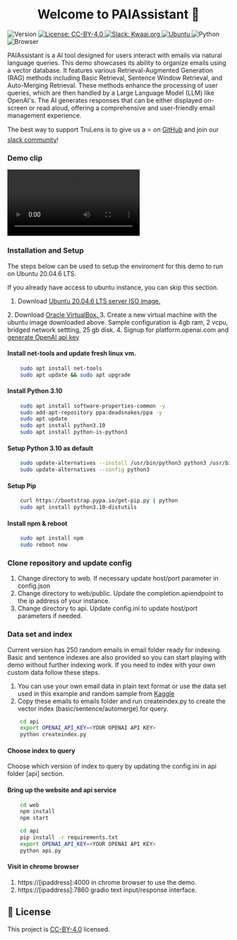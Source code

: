 <h1 align="center">Welcome to PAIAssistant 👋</h1>
<p>
  <img alt="Version" src="https://img.shields.io/badge/version-1.0.0-blue.svg?cacheSeconds=2592000" />
  <a href="https://creativecommons.org/licenses/by/4.0/" target="_blank">
    <img alt="License: CC-BY-4.0" src="https://img.shields.io/badge/License-CC_BY_4.0-lightgrey.svg" />
  <a href="https://kwaaiailab.slack.com" target="_blank">
    <img alt="Slack: Kwaai.org" src="https://img.shields.io/badge/slack-join-green?logo=slack" />
  </a>
  <a href=" https://releases.ubuntu.com/focal/" target="_blank">
    <img alt="Ubuntu" src="https://img.shields.io/ubuntu/v/ubuntu-wallpapers/focal" />
  </a>
  <img alt="Python" src="https://img.shields.io/badge/python-3.10-blue" />
  <img alt="Browser" src="https://img.shields.io/badge/Browser-chrome-red" />
</p>


PAIAssistant is a AI tool designed for users interact with emails via natural language queries. This demo showcases its ability to organize emails using a vector database. It features various Retrieval-Augmented Generation (RAG) methods including Basic Retrieval, Sentence Window Retrieval, and Auto-Merging Retrieval. These methods enhance the processing of user queries, which are then handled by a Large Language Model (LLM) like OpenAI's. The AI generates responses that can be either displayed on-screen or read aloud, offering a comprehensive and user-friendly email management experience.

The best way to support TruLens is to give us a ⭐ on [GitHub](https://github.com/KWAAI-ai-lab/paiassistant) and join our [slack community](https://kwaaiailab.slack.com)!

### Demo clip
![](doc/DemoPA.mp4) 

### Installation and Setup
The steps below can be used to setup the enviroment for this demo to run on Ubuntu 20.04.6 LTS.

If you already have access to ubuntu instance, you can skip this section.

1. Download <a href="https://releases.ubuntu.com/focal/" target="_blank">
    Ubuntu 20.04.6 LTS server ISO image.
  </a>
2. Download <a href="https://www.virtualbox.org/wiki/Downloads" target="_blank">
    Oracle VirtualBox.
  </a> 
3. Create a new virtual machine with the ubuntu image downloaded above. Sample configuration is 4gb ram, 2 vcpu, bridged network settting, 25 gb disk.
4. Signup for platform.openai.com and <a href="https://platform.openai.com/api-keys">generate OpenAI api key</a>


#### Install net-tools and update fresh linux vm.
```bash
    sudo apt install net-tools
    sudo apt update && sudo apt upgrade
```
#### Install Python 3.10
```bash
    sudo apt install software-properties-common -y
    sudo add-apt-repository ppa:deadsnakes/ppa -y
    sudo apt update
    sudo apt install python3.10
    sudo apt install python-is-python3
```
#### Setup Python 3.10 as default
```bash
    sudo update-alternatives --install /usr/bin/python3 python3 /usr/bin/python3.10 1
    sudo update-alternatives --config python3
```
#### Setup Pip
```bash
    curl https://bootstrap.pypa.io/get-pip.py | python
    sudo apt install python3.10-distutils
```
#### Install npm & reboot 
```bash
    sudo apt install npm
    sudo reboot now
```
### Clone repository and update config
1. Change directory to web. If necessary update host/port parameter in config.json
2. Change directory to web/public. Update the completion.apiendpoint to the ip address of your instance.
3. Change directory to api. Update config.ini to update host/port parameters if needed.

### Data set and index
Current version has 250 random emails in email folder ready for indexing. Basic and sentence indexes are also provided so you can start playing with demo without further indexing work. If you need to index with your own custom data follow these steps.

1. You can use your own email data in plain text format or use the data set used in this example and random sample from
<a href="https://www.kaggle.com/datasets/konradb/hunter-biden-emails">Kaggle</a>
2. Copy these emails to emails folder and run createindex.py to create the vector index (basic/sentence/automerge) for query.
```bash     
    cd api    
    export OPENAI_API_KEY=<YOUR OPENAI API KEY>    
    python createindex.py
```

#### Choose index to query
Choose which version of index to query by updating the config.ini in api folder [api] section.

#### Bring up the website and api service
```bash
    cd web
    npm install
    npm start

    cd api
    pip install -r requirements.txt
    export OPENAI_API_KEY=<YOUR OPENAI API KEY>
    python api.py
```

#### Visit in chrome browser
1. https://[ipaddress]:4000 in chrome browser to use the demo.
2. https://[ipaddress]:7860 gradio text input/response interface.


## 📝 License

This project is [CC-BY-4.0](https://creativecommons.org/licenses/by/4.0/) licensed.

